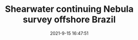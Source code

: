 ---
"title": "Shearwater continuing Nebula survey offshore Brazil"
"date": "2021-9-15 16:47:51"
"feed_name": "OFFSHOREMAG"
"feed_website": "https://www.offshore-mag.com/"
"feed_rss": "https://www.offshore-mag.com/__rss/website-scheduled-content.xml?input=%7B%22sectionAlias%22%3A%22home%22%7D"
"link": "https://www.offshore-mag.com/geosciences/article/14210388/shearwater-geoservices-continuing-nebula-seismic-survey-offshore-brazil"
"file": "_posts/2021-1-1-19eaa87ece50d3e8bc8203441ba3bc436b6b875a.md"
"accident": "0"
"drilling": "0"
"dead": "0"
"injured": "0"
---